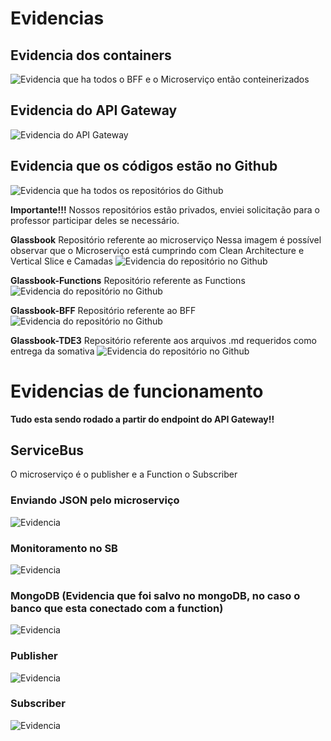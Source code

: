 # Evidencias

## Evidencia dos containers
![Evidencia que ha todos o BFF e o Microserviço então conteinerizados](https://github.com/gribeiro08/Glassbook-TDE3/blob/main/imgs/Containers.png)

## Evidencia do API Gateway
![Evidencia do API Gateway](https://github.com/gribeiro08/Glassbook-TDE3/blob/main/imgs/APIGateway.png)

## Evidencia que os códigos estão no Github
![Evidencia que ha todos os repositórios do Github](https://github.com/gribeiro08/Glassbook-TDE3/blob/main/imgs/Github.png)

**Importante!!!** Nossos repositórios estão privados, enviei solicitação para o professor participar deles se necessário.

**Glassbook** 
Repositório referente ao microserviço
Nessa imagem é possível observar que o Microserviço está cumprindo com Clean Architecture e Vertical Slice e Camadas
![Evidencia do repositório no Github](https://github.com/gribeiro08/Glassbook-TDE3/blob/main/imgs/GitMicroservico.png)

**Glassbook-Functions** 
Repositório referente as Functions
![Evidencia do repositório no Github](https://github.com/gribeiro08/Glassbook-TDE3/blob/main/imgs/GitFunction.png)

**Glassbook-BFF** 
Repositório referente ao BFF
![Evidencia do repositório no Github](https://github.com/gribeiro08/Glassbook-TDE3/blob/main/imgs/GitBFF.png)

**Glassbook-TDE3** 
Repositório referente aos arquivos .md requeridos como entrega da somativa
![Evidencia do repositório no Github](https://github.com/gribeiro08/Glassbook-TDE3/blob/main/imgs/GitEntrega.png)

# Evidencias de funcionamento
**Tudo esta sendo rodado a partir do endpoint do API Gateway!!**

## ServiceBus

O microserviço é o publisher e a Function o Subscriber

### Enviando JSON pelo microserviço 
![Evidencia](https://github.com/gribeiro08/Glassbook-TDE3/blob/main/imgs/postPub.png)

### Monitoramento no SB
![Evidencia](https://github.com/gribeiro08/Glassbook-TDE3/blob/main/imgs/sbMovimentado.png)

### MongoDB (Evidencia que foi salvo no mongoDB, no caso o banco que esta conectado com a function)
![Evidencia](https://github.com/gribeiro08/Glassbook-TDE3/blob/main/imgs/asyncMongoDB.png)

### Publisher
![Evidencia](https://github.com/gribeiro08/Glassbook-TDE3/blob/main/imgs/publisher.png)

### Subscriber
![Evidencia](https://github.com/gribeiro08/Glassbook-TDE3/blob/main/imgs/subscriber.png)


